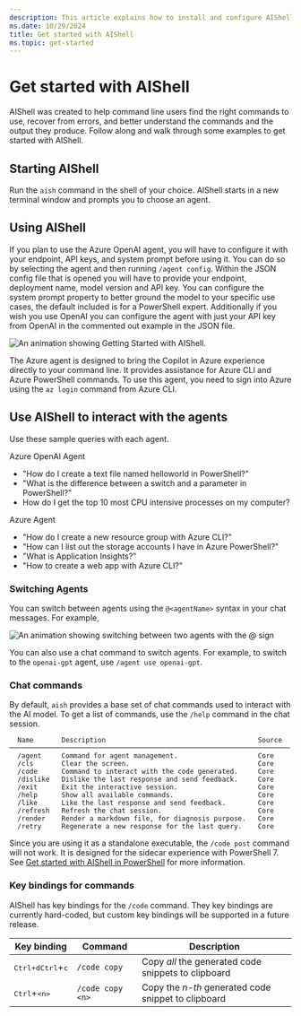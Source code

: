 ```yaml
---
description: This article explains how to install and configure AIShell, and get started chatting with an AI assistant.
ms.date: 10/29/2024
title: Get started with AIShell
ms.topic: get-started
---
```

# Get started with AIShell

AIShell was created to help command line users find the right commands to use, recover from errors,
and better understand the commands and the output they produce. Follow along and walk through some
examples to get started with AIShell.

## Starting AIShell

Run the `aish` command in the shell of your choice. AIShell starts in a new terminal window and
prompts you to choose an agent.

## Using AIShell

If you plan to use the Azure OpenAI agent, you will have to configure it with your endpoint, API
keys, and system prompt before using it. You can do so by selecting the agent and then running
`/agent config`. Within the JSON config file that is opened you will have to provide your endpoint,
deployment name, model version and API key. You can configure the system prompt property to better
ground the model to your specific use cases, the default included is for a PowerShell expert.
Additionally if you wish you use OpenAI you can configure the agent with just your API key from
OpenAI in the commented out example in the JSON file.

![An animation showing Getting Started with AIShell.][01]

The Azure agent is designed to bring the Copilot in Azure experience directly to your command line.
It provides assistance for Azure CLI and Azure PowerShell commands. To use this agent, you need to
sign into Azure using the `az login` command from Azure CLI.

## Use AIShell to interact with the agents

Use these sample queries with each agent.

Azure OpenAI Agent

- "How do I create a text file named helloworld in PowerShell?"
- "What is the difference between a switch and a parameter in PowerShell?"
- How do I get the top 10 most CPU intensive processes on my computer?

Azure Agent

- "How do I create a new resource group with Azure CLI?"
- "How can I list out the storage accounts I have in Azure PowerShell?"
- "What is Application Insights?"
- "How to create a web app with Azure CLI?"

### Switching Agents

You can switch between agents using the `@<agentName>` syntax in your chat messages. For example,

![An animation showing switching between two agents with the @ sign][01]

You can also use a chat command to switch agents. For example, to switch to the `openai-gpt` agent,
use `/agent use openai-gpt`.

### Chat commands

By default, `aish` provides a base set of chat commands used to interact with the AI model. To get a
list of commands, use the `/help` command in the chat session.

```
  Name       Description                                      Source
──────────────────────────────────────────────────────────────────────
  /agent     Command for agent management.                    Core
  /cls       Clear the screen.                                Core
  /code      Command to interact with the code generated.     Core
  /dislike   Dislike the last response and send feedback.     Core
  /exit      Exit the interactive session.                    Core
  /help      Show all available commands.                     Core
  /like      Like the last response and send feedback.        Core
  /refresh   Refresh the chat session.                        Core
  /render    Render a markdown file, for diagnosis purpose.   Core
  /retry     Regenerate a new response for the last query.    Core
```

Since you are using it as a standalone executable, the `/code post` command will not work. It is
designed for the sidecar experience with PowerShell 7. See
[Get started with AIShell in PowerShell](get-started-powershell.md) for more information.

### Key bindings for commands

AIShell has key bindings for the `/code` command. They key bindings are currently hard-coded, but
custom key bindings will be supported in a future release.

|                  Key binding                  |     Command      |                     Description                     |
| --------------------------------------------- | ---------------- | --------------------------------------------------- |
| <kbd>Ctrl+d</kbd><kbd>Ctrl</kbd>+<kbd>c</kbd> | `/code copy`     | Copy _all_ the generated code snippets to clipboard |
| <kbd>Ctrl</kbd>+<kbd>\<n\></kbd>              | `/code copy <n>` | Copy the _n-th_ generated code snippet to clipboard |

<!-- link references -->
[01]: media/standaloneStartup.gif
